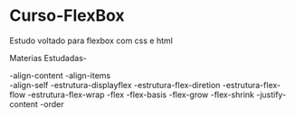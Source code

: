 # Curso-FlexBox
 Estudo voltado para flexbox com css e html

Materias Estudadas-

-align-content
-align-items    
-align-self
-estrutura-displayflex
-estrutura-flex-diretion
-estrutura-flex-flow
-estrutura-flex-wrap
-flex
-flex-basis
-flex-grow
-flex-shrink
-justify-content
-order
